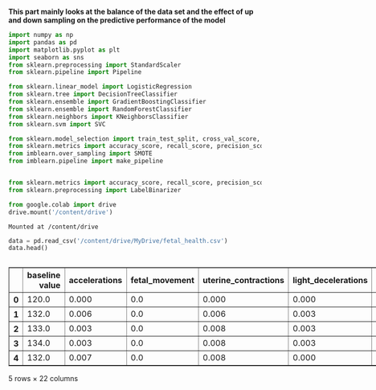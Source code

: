 **This part mainly looks at the balance of the data set and the effect of up and down sampling on the predictive performance of the model**


```python
import numpy as np
import pandas as pd
import matplotlib.pyplot as plt
import seaborn as sns
from sklearn.preprocessing import StandardScaler
from sklearn.pipeline import Pipeline

from sklearn.linear_model import LogisticRegression
from sklearn.tree import DecisionTreeClassifier
from sklearn.ensemble import GradientBoostingClassifier
from sklearn.ensemble import RandomForestClassifier
from sklearn.neighbors import KNeighborsClassifier
from sklearn.svm import SVC

from sklearn.model_selection import train_test_split, cross_val_score, StratifiedKFold
from sklearn.metrics import accuracy_score, recall_score, precision_score, f1_score, roc_auc_score, cohen_kappa_score
from imblearn.over_sampling import SMOTE
from imblearn.pipeline import make_pipeline


from sklearn.metrics import accuracy_score, recall_score, precision_score, f1_score, roc_auc_score, cohen_kappa_score, classification_report
from sklearn.preprocessing import LabelBinarizer

```


```python
from google.colab import drive
drive.mount('/content/drive')
```

    Mounted at /content/drive
    


```python
data = pd.read_csv('/content/drive/MyDrive/fetal_health.csv')
data.head()
```





  <div id="df-d008c6b9-2dd8-4144-b1ed-b3624b315158" class="colab-df-container">
    <div>
<style scoped>
    .dataframe tbody tr th:only-of-type {
        vertical-align: middle;
    }

    .dataframe tbody tr th {
        vertical-align: top;
    }

    .dataframe thead th {
        text-align: right;
    }
</style>
<table border="1" class="dataframe">
  <thead>
    <tr style="text-align: right;">
      <th></th>
      <th>baseline value</th>
      <th>accelerations</th>
      <th>fetal_movement</th>
      <th>uterine_contractions</th>
      <th>light_decelerations</th>
      <th>severe_decelerations</th>
      <th>prolongued_decelerations</th>
      <th>abnormal_short_term_variability</th>
      <th>mean_value_of_short_term_variability</th>
      <th>percentage_of_time_with_abnormal_long_term_variability</th>
      <th>...</th>
      <th>histogram_min</th>
      <th>histogram_max</th>
      <th>histogram_number_of_peaks</th>
      <th>histogram_number_of_zeroes</th>
      <th>histogram_mode</th>
      <th>histogram_mean</th>
      <th>histogram_median</th>
      <th>histogram_variance</th>
      <th>histogram_tendency</th>
      <th>fetal_health</th>
    </tr>
  </thead>
  <tbody>
    <tr>
      <th>0</th>
      <td>120.0</td>
      <td>0.000</td>
      <td>0.0</td>
      <td>0.000</td>
      <td>0.000</td>
      <td>0.0</td>
      <td>0.0</td>
      <td>73.0</td>
      <td>0.5</td>
      <td>43.0</td>
      <td>...</td>
      <td>62.0</td>
      <td>126.0</td>
      <td>2.0</td>
      <td>0.0</td>
      <td>120.0</td>
      <td>137.0</td>
      <td>121.0</td>
      <td>73.0</td>
      <td>1.0</td>
      <td>2.0</td>
    </tr>
    <tr>
      <th>1</th>
      <td>132.0</td>
      <td>0.006</td>
      <td>0.0</td>
      <td>0.006</td>
      <td>0.003</td>
      <td>0.0</td>
      <td>0.0</td>
      <td>17.0</td>
      <td>2.1</td>
      <td>0.0</td>
      <td>...</td>
      <td>68.0</td>
      <td>198.0</td>
      <td>6.0</td>
      <td>1.0</td>
      <td>141.0</td>
      <td>136.0</td>
      <td>140.0</td>
      <td>12.0</td>
      <td>0.0</td>
      <td>1.0</td>
    </tr>
    <tr>
      <th>2</th>
      <td>133.0</td>
      <td>0.003</td>
      <td>0.0</td>
      <td>0.008</td>
      <td>0.003</td>
      <td>0.0</td>
      <td>0.0</td>
      <td>16.0</td>
      <td>2.1</td>
      <td>0.0</td>
      <td>...</td>
      <td>68.0</td>
      <td>198.0</td>
      <td>5.0</td>
      <td>1.0</td>
      <td>141.0</td>
      <td>135.0</td>
      <td>138.0</td>
      <td>13.0</td>
      <td>0.0</td>
      <td>1.0</td>
    </tr>
    <tr>
      <th>3</th>
      <td>134.0</td>
      <td>0.003</td>
      <td>0.0</td>
      <td>0.008</td>
      <td>0.003</td>
      <td>0.0</td>
      <td>0.0</td>
      <td>16.0</td>
      <td>2.4</td>
      <td>0.0</td>
      <td>...</td>
      <td>53.0</td>
      <td>170.0</td>
      <td>11.0</td>
      <td>0.0</td>
      <td>137.0</td>
      <td>134.0</td>
      <td>137.0</td>
      <td>13.0</td>
      <td>1.0</td>
      <td>1.0</td>
    </tr>
    <tr>
      <th>4</th>
      <td>132.0</td>
      <td>0.007</td>
      <td>0.0</td>
      <td>0.008</td>
      <td>0.000</td>
      <td>0.0</td>
      <td>0.0</td>
      <td>16.0</td>
      <td>2.4</td>
      <td>0.0</td>
      <td>...</td>
      <td>53.0</td>
      <td>170.0</td>
      <td>9.0</td>
      <td>0.0</td>
      <td>137.0</td>
      <td>136.0</td>
      <td>138.0</td>
      <td>11.0</td>
      <td>1.0</td>
      <td>1.0</td>
    </tr>
  </tbody>
</table>
<p>5 rows × 22 columns</p>
</div>
    <div class="colab-df-buttons">

  <div class="colab-df-container">
    <button class="colab-df-convert" onclick="convertToInteractive('df-d008c6b9-2dd8-4144-b1ed-b3624b315158')"
            title="Convert this dataframe to an interactive table."
            style="display:none;">

  <svg xmlns="http://www.w3.org/2000/svg" height="24px" viewBox="0 -960 960 960">
    <path d="M120-120v-720h720v720H120Zm60-500h600v-160H180v160Zm220 220h160v-160H400v160Zm0 220h160v-160H400v160ZM180-400h160v-160H180v160Zm440 0h160v-160H620v160ZM180-180h160v-160H180v160Zm440 0h160v-160H620v160Z"/>
  </svg>
    </button>

  <style>
    .colab-df-container {
      display:flex;
      gap: 12px;
    }

    .colab-df-convert {
      background-color: #E8F0FE;
      border: none;
      border-radius: 50%;
      cursor: pointer;
      display: none;
      fill: #1967D2;
      height: 32px;
      padding: 0 0 0 0;
      width: 32px;
    }

    .colab-df-convert:hover {
      background-color: #E2EBFA;
      box-shadow: 0px 1px 2px rgba(60, 64, 67, 0.3), 0px 1px 3px 1px rgba(60, 64, 67, 0.15);
      fill: #174EA6;
    }

    .colab-df-buttons div {
      margin-bottom: 4px;
    }

    [theme=dark] .colab-df-convert {
      background-color: #3B4455;
      fill: #D2E3FC;
    }

    [theme=dark] .colab-df-convert:hover {
      background-color: #434B5C;
      box-shadow: 0px 1px 3px 1px rgba(0, 0, 0, 0.15);
      filter: drop-shadow(0px 1px 2px rgba(0, 0, 0, 0.3));
      fill: #FFFFFF;
    }
  </style>

    <script>
      const buttonEl =
        document.querySelector('#df-d008c6b9-2dd8-4144-b1ed-b3624b315158 button.colab-df-convert');
      buttonEl.style.display =
        google.colab.kernel.accessAllowed ? 'block' : 'none';

      async function convertToInteractive(key) {
        const element = document.querySelector('#df-d008c6b9-2dd8-4144-b1ed-b3624b315158');
        const dataTable =
          await google.colab.kernel.invokeFunction('convertToInteractive',
                                                    [key], {});
        if (!dataTable) return;

        const docLinkHtml = 'Like what you see? Visit the ' +
          '<a target="_blank" href=https://colab.research.google.com/notebooks/data_table.ipynb>data table notebook</a>'
          + ' to learn more about interactive tables.';
        element.innerHTML = '';
        dataTable['output_type'] = 'display_data';
        await google.colab.output.renderOutput(dataTable, element);
        const docLink = document.createElement('div');
        docLink.innerHTML = docLinkHtml;
        element.appendChild(docLink);
      }
    </script>
  </div>


<div id="df-376cd6d8-196a-43c9-9a6f-78ab4a9e0d34">
  <button class="colab-df-quickchart" onclick="quickchart('df-376cd6d8-196a-43c9-9a6f-78ab4a9e0d34')"
            title="Suggest charts"
            style="display:none;">

<svg xmlns="http://www.w3.org/2000/svg" height="24px"viewBox="0 0 24 24"
     width="24px">
    <g>
        <path d="M19 3H5c-1.1 0-2 .9-2 2v14c0 1.1.9 2 2 2h14c1.1 0 2-.9 2-2V5c0-1.1-.9-2-2-2zM9 17H7v-7h2v7zm4 0h-2V7h2v10zm4 0h-2v-4h2v4z"/>
    </g>
</svg>
  </button>

<style>
  .colab-df-quickchart {
      --bg-color: #E8F0FE;
      --fill-color: #1967D2;
      --hover-bg-color: #E2EBFA;
      --hover-fill-color: #174EA6;
      --disabled-fill-color: #AAA;
      --disabled-bg-color: #DDD;
  }

  [theme=dark] .colab-df-quickchart {
      --bg-color: #3B4455;
      --fill-color: #D2E3FC;
      --hover-bg-color: #434B5C;
      --hover-fill-color: #FFFFFF;
      --disabled-bg-color: #3B4455;
      --disabled-fill-color: #666;
  }

  .colab-df-quickchart {
    background-color: var(--bg-color);
    border: none;
    border-radius: 50%;
    cursor: pointer;
    display: none;
    fill: var(--fill-color);
    height: 32px;
    padding: 0;
    width: 32px;
  }

  .colab-df-quickchart:hover {
    background-color: var(--hover-bg-color);
    box-shadow: 0 1px 2px rgba(60, 64, 67, 0.3), 0 1px 3px 1px rgba(60, 64, 67, 0.15);
    fill: var(--button-hover-fill-color);
  }

  .colab-df-quickchart-complete:disabled,
  .colab-df-quickchart-complete:disabled:hover {
    background-color: var(--disabled-bg-color);
    fill: var(--disabled-fill-color);
    box-shadow: none;
  }

  .colab-df-spinner {
    border: 2px solid var(--fill-color);
    border-color: transparent;
    border-bottom-color: var(--fill-color);
    animation:
      spin 1s steps(1) infinite;
  }

  @keyframes spin {
    0% {
      border-color: transparent;
      border-bottom-color: var(--fill-color);
      border-left-color: var(--fill-color);
    }
    20% {
      border-color: transparent;
      border-left-color: var(--fill-color);
      border-top-color: var(--fill-color);
    }
    30% {
      border-color: transparent;
      border-left-color: var(--fill-color);
      border-top-color: var(--fill-color);
      border-right-color: var(--fill-color);
    }
    40% {
      border-color: transparent;
      border-right-color: var(--fill-color);
      border-top-color: var(--fill-color);
    }
    60% {
      border-color: transparent;
      border-right-color: var(--fill-color);
    }
    80% {
      border-color: transparent;
      border-right-color: var(--fill-color);
      border-bottom-color: var(--fill-color);
    }
    90% {
      border-color: transparent;
      border-bottom-color: var(--fill-color);
    }
  }
</style>

  <script>
    async function quickchart(key) {
      const quickchartButtonEl =
        document.querySelector('#' + key + ' button');
      quickchartButtonEl.disabled = true;  // To prevent multiple clicks.
      quickchartButtonEl.classList.add('colab-df-spinner');
      try {
        const charts = await google.colab.kernel.invokeFunction(
            'suggestCharts', [key], {});
      } catch (error) {
        console.error('Error during call to suggestCharts:', error);
      }
      quickchartButtonEl.classList.remove('colab-df-spinner');
      quickchartButtonEl.classList.add('colab-df-quickchart-complete');
    }
    (() => {
      let quickchartButtonEl =
        document.querySelector('#df-376cd6d8-196a-43c9-9a6f-78ab4a9e0d34 button');
      quickchartButtonEl.style.display =
        google.colab.kernel.accessAllowed ? 'block' : 'none';
    })();
  </script>
</div>

    </div>
  </div>





```python
# Check the distribution of the target variable 'sepsis'
fetal_distribution = data['fetal_health'].value_counts(normalize=True)
fetal_distribution
```




    fetal_health
    1.0    0.778457
    2.0    0.138758
    3.0    0.082785
    Name: proportion, dtype: float64




```python
from sklearn.model_selection import train_test_split
from imblearn.over_sampling import SMOTE

# Trying to reload the dataset and apply SMOTE
try:

    # Separating features and target
    X = data.drop('fetal_health', axis=1)
    y = data['fetal_health']

    # Splitting the dataset into training and testing sets
    X_train, X_test, y_train, y_test = train_test_split(X, y, test_size=0.2, random_state=42, stratify=y)

    # Applying SMOTE for upsampling
    smote = SMOTE(random_state=42)
    X_train_upsampled, y_train_upsampled = smote.fit_resample(X_train, y_train)

    # Checking the distribution after SMOTE
    upsample_distribution = y_train_upsampled.value_counts(normalize=True)
    upsample_result = upsample_distribution
except Exception as e:
    upsample_result = str(e)

upsample_result

# Check the new class distribution
print(y_train_upsampled.value_counts())
```

    fetal_health
    3.0    1323
    1.0    1323
    2.0    1323
    Name: count, dtype: int64
    


```python
upsampled_data = pd.concat([X_train_upsampled, y_train_upsampled], axis=1)
upsampled_data
```





  <div id="df-85737139-0a3a-488b-a92e-f5a0f3b5288f" class="colab-df-container">
    <div>
<style scoped>
    .dataframe tbody tr th:only-of-type {
        vertical-align: middle;
    }

    .dataframe tbody tr th {
        vertical-align: top;
    }

    .dataframe thead th {
        text-align: right;
    }
</style>
<table border="1" class="dataframe">
  <thead>
    <tr style="text-align: right;">
      <th></th>
      <th>baseline value</th>
      <th>accelerations</th>
      <th>fetal_movement</th>
      <th>uterine_contractions</th>
      <th>light_decelerations</th>
      <th>severe_decelerations</th>
      <th>prolongued_decelerations</th>
      <th>abnormal_short_term_variability</th>
      <th>mean_value_of_short_term_variability</th>
      <th>percentage_of_time_with_abnormal_long_term_variability</th>
      <th>...</th>
      <th>histogram_min</th>
      <th>histogram_max</th>
      <th>histogram_number_of_peaks</th>
      <th>histogram_number_of_zeroes</th>
      <th>histogram_mode</th>
      <th>histogram_mean</th>
      <th>histogram_median</th>
      <th>histogram_variance</th>
      <th>histogram_tendency</th>
      <th>fetal_health</th>
    </tr>
  </thead>
  <tbody>
    <tr>
      <th>0</th>
      <td>133.000000</td>
      <td>0.000000</td>
      <td>0.000000</td>
      <td>0.012000</td>
      <td>0.001000</td>
      <td>0.000000</td>
      <td>0.002000</td>
      <td>60.000000</td>
      <td>3.000000</td>
      <td>0.0</td>
      <td>...</td>
      <td>58.000000</td>
      <td>155.000000</td>
      <td>4.000000</td>
      <td>0.000000</td>
      <td>125.000000</td>
      <td>96.000000</td>
      <td>105.000000</td>
      <td>79.000000</td>
      <td>0.0</td>
      <td>3.0</td>
    </tr>
    <tr>
      <th>1</th>
      <td>146.000000</td>
      <td>0.006000</td>
      <td>0.000000</td>
      <td>0.003000</td>
      <td>0.000000</td>
      <td>0.000000</td>
      <td>0.000000</td>
      <td>38.000000</td>
      <td>1.000000</td>
      <td>0.0</td>
      <td>...</td>
      <td>126.000000</td>
      <td>175.000000</td>
      <td>3.000000</td>
      <td>0.000000</td>
      <td>150.000000</td>
      <td>152.000000</td>
      <td>153.000000</td>
      <td>5.000000</td>
      <td>0.0</td>
      <td>1.0</td>
    </tr>
    <tr>
      <th>2</th>
      <td>129.000000</td>
      <td>0.000000</td>
      <td>0.001000</td>
      <td>0.007000</td>
      <td>0.006000</td>
      <td>0.000000</td>
      <td>0.002000</td>
      <td>67.000000</td>
      <td>3.200000</td>
      <td>0.0</td>
      <td>...</td>
      <td>66.000000</td>
      <td>146.000000</td>
      <td>7.000000</td>
      <td>0.000000</td>
      <td>105.000000</td>
      <td>80.000000</td>
      <td>107.000000</td>
      <td>9.000000</td>
      <td>0.0</td>
      <td>3.0</td>
    </tr>
    <tr>
      <th>3</th>
      <td>134.000000</td>
      <td>0.008000</td>
      <td>0.001000</td>
      <td>0.010000</td>
      <td>0.006000</td>
      <td>0.000000</td>
      <td>0.000000</td>
      <td>61.000000</td>
      <td>1.100000</td>
      <td>0.0</td>
      <td>...</td>
      <td>80.000000</td>
      <td>189.000000</td>
      <td>10.000000</td>
      <td>0.000000</td>
      <td>156.000000</td>
      <td>144.000000</td>
      <td>151.000000</td>
      <td>61.000000</td>
      <td>0.0</td>
      <td>1.0</td>
    </tr>
    <tr>
      <th>4</th>
      <td>125.000000</td>
      <td>0.000000</td>
      <td>0.005000</td>
      <td>0.001000</td>
      <td>0.001000</td>
      <td>0.000000</td>
      <td>0.000000</td>
      <td>70.000000</td>
      <td>0.400000</td>
      <td>29.0</td>
      <td>...</td>
      <td>52.000000</td>
      <td>133.000000</td>
      <td>5.000000</td>
      <td>0.000000</td>
      <td>125.000000</td>
      <td>123.000000</td>
      <td>125.000000</td>
      <td>2.000000</td>
      <td>1.0</td>
      <td>2.0</td>
    </tr>
    <tr>
      <th>...</th>
      <td>...</td>
      <td>...</td>
      <td>...</td>
      <td>...</td>
      <td>...</td>
      <td>...</td>
      <td>...</td>
      <td>...</td>
      <td>...</td>
      <td>...</td>
      <td>...</td>
      <td>...</td>
      <td>...</td>
      <td>...</td>
      <td>...</td>
      <td>...</td>
      <td>...</td>
      <td>...</td>
      <td>...</td>
      <td>...</td>
      <td>...</td>
    </tr>
    <tr>
      <th>3964</th>
      <td>129.000000</td>
      <td>0.000000</td>
      <td>0.001000</td>
      <td>0.005932</td>
      <td>0.008000</td>
      <td>0.000000</td>
      <td>0.002000</td>
      <td>65.000000</td>
      <td>2.806767</td>
      <td>0.0</td>
      <td>...</td>
      <td>50.000000</td>
      <td>151.000000</td>
      <td>6.932332</td>
      <td>2.000000</td>
      <td>105.000000</td>
      <td>85.864663</td>
      <td>111.932332</td>
      <td>12.932332</td>
      <td>0.0</td>
      <td>3.0</td>
    </tr>
    <tr>
      <th>3965</th>
      <td>131.168660</td>
      <td>0.001000</td>
      <td>0.000708</td>
      <td>0.012292</td>
      <td>0.009416</td>
      <td>0.000000</td>
      <td>0.001584</td>
      <td>52.358558</td>
      <td>3.397876</td>
      <td>0.0</td>
      <td>...</td>
      <td>50.000000</td>
      <td>207.786186</td>
      <td>8.123505</td>
      <td>0.876495</td>
      <td>63.213814</td>
      <td>94.258968</td>
      <td>110.954846</td>
      <td>239.774228</td>
      <td>0.0</td>
      <td>3.0</td>
    </tr>
    <tr>
      <th>3966</th>
      <td>110.000000</td>
      <td>0.002913</td>
      <td>0.001631</td>
      <td>0.005195</td>
      <td>0.008087</td>
      <td>0.000000</td>
      <td>0.002000</td>
      <td>68.000000</td>
      <td>3.108708</td>
      <td>0.0</td>
      <td>...</td>
      <td>61.630615</td>
      <td>189.738771</td>
      <td>6.456462</td>
      <td>0.543538</td>
      <td>91.000000</td>
      <td>82.108156</td>
      <td>94.456462</td>
      <td>39.912924</td>
      <td>-1.0</td>
      <td>3.0</td>
    </tr>
    <tr>
      <th>3967</th>
      <td>131.245176</td>
      <td>0.000409</td>
      <td>0.307785</td>
      <td>0.002918</td>
      <td>0.003000</td>
      <td>0.000000</td>
      <td>0.002082</td>
      <td>36.288310</td>
      <td>2.142792</td>
      <td>0.0</td>
      <td>...</td>
      <td>55.389331</td>
      <td>182.163451</td>
      <td>9.509648</td>
      <td>0.918275</td>
      <td>76.144155</td>
      <td>100.144155</td>
      <td>102.653803</td>
      <td>148.000000</td>
      <td>-1.0</td>
      <td>3.0</td>
    </tr>
    <tr>
      <th>3968</th>
      <td>124.791896</td>
      <td>0.000000</td>
      <td>0.015626</td>
      <td>0.003542</td>
      <td>0.007208</td>
      <td>0.000458</td>
      <td>0.002167</td>
      <td>50.207320</td>
      <td>2.370850</td>
      <td>0.0</td>
      <td>...</td>
      <td>54.458301</td>
      <td>166.208889</td>
      <td>6.166797</td>
      <td>1.541699</td>
      <td>71.333595</td>
      <td>86.416994</td>
      <td>82.666405</td>
      <td>99.292288</td>
      <td>-1.0</td>
      <td>3.0</td>
    </tr>
  </tbody>
</table>
<p>3969 rows × 22 columns</p>
</div>
    <div class="colab-df-buttons">

  <div class="colab-df-container">
    <button class="colab-df-convert" onclick="convertToInteractive('df-85737139-0a3a-488b-a92e-f5a0f3b5288f')"
            title="Convert this dataframe to an interactive table."
            style="display:none;">

  <svg xmlns="http://www.w3.org/2000/svg" height="24px" viewBox="0 -960 960 960">
    <path d="M120-120v-720h720v720H120Zm60-500h600v-160H180v160Zm220 220h160v-160H400v160Zm0 220h160v-160H400v160ZM180-400h160v-160H180v160Zm440 0h160v-160H620v160ZM180-180h160v-160H180v160Zm440 0h160v-160H620v160Z"/>
  </svg>
    </button>

  <style>
    .colab-df-container {
      display:flex;
      gap: 12px;
    }

    .colab-df-convert {
      background-color: #E8F0FE;
      border: none;
      border-radius: 50%;
      cursor: pointer;
      display: none;
      fill: #1967D2;
      height: 32px;
      padding: 0 0 0 0;
      width: 32px;
    }

    .colab-df-convert:hover {
      background-color: #E2EBFA;
      box-shadow: 0px 1px 2px rgba(60, 64, 67, 0.3), 0px 1px 3px 1px rgba(60, 64, 67, 0.15);
      fill: #174EA6;
    }

    .colab-df-buttons div {
      margin-bottom: 4px;
    }

    [theme=dark] .colab-df-convert {
      background-color: #3B4455;
      fill: #D2E3FC;
    }

    [theme=dark] .colab-df-convert:hover {
      background-color: #434B5C;
      box-shadow: 0px 1px 3px 1px rgba(0, 0, 0, 0.15);
      filter: drop-shadow(0px 1px 2px rgba(0, 0, 0, 0.3));
      fill: #FFFFFF;
    }
  </style>

    <script>
      const buttonEl =
        document.querySelector('#df-85737139-0a3a-488b-a92e-f5a0f3b5288f button.colab-df-convert');
      buttonEl.style.display =
        google.colab.kernel.accessAllowed ? 'block' : 'none';

      async function convertToInteractive(key) {
        const element = document.querySelector('#df-85737139-0a3a-488b-a92e-f5a0f3b5288f');
        const dataTable =
          await google.colab.kernel.invokeFunction('convertToInteractive',
                                                    [key], {});
        if (!dataTable) return;

        const docLinkHtml = 'Like what you see? Visit the ' +
          '<a target="_blank" href=https://colab.research.google.com/notebooks/data_table.ipynb>data table notebook</a>'
          + ' to learn more about interactive tables.';
        element.innerHTML = '';
        dataTable['output_type'] = 'display_data';
        await google.colab.output.renderOutput(dataTable, element);
        const docLink = document.createElement('div');
        docLink.innerHTML = docLinkHtml;
        element.appendChild(docLink);
      }
    </script>
  </div>


<div id="df-c8d52ec3-793a-47e3-a3ed-42d2c171af26">
  <button class="colab-df-quickchart" onclick="quickchart('df-c8d52ec3-793a-47e3-a3ed-42d2c171af26')"
            title="Suggest charts"
            style="display:none;">

<svg xmlns="http://www.w3.org/2000/svg" height="24px"viewBox="0 0 24 24"
     width="24px">
    <g>
        <path d="M19 3H5c-1.1 0-2 .9-2 2v14c0 1.1.9 2 2 2h14c1.1 0 2-.9 2-2V5c0-1.1-.9-2-2-2zM9 17H7v-7h2v7zm4 0h-2V7h2v10zm4 0h-2v-4h2v4z"/>
    </g>
</svg>
  </button>

<style>
  .colab-df-quickchart {
      --bg-color: #E8F0FE;
      --fill-color: #1967D2;
      --hover-bg-color: #E2EBFA;
      --hover-fill-color: #174EA6;
      --disabled-fill-color: #AAA;
      --disabled-bg-color: #DDD;
  }

  [theme=dark] .colab-df-quickchart {
      --bg-color: #3B4455;
      --fill-color: #D2E3FC;
      --hover-bg-color: #434B5C;
      --hover-fill-color: #FFFFFF;
      --disabled-bg-color: #3B4455;
      --disabled-fill-color: #666;
  }

  .colab-df-quickchart {
    background-color: var(--bg-color);
    border: none;
    border-radius: 50%;
    cursor: pointer;
    display: none;
    fill: var(--fill-color);
    height: 32px;
    padding: 0;
    width: 32px;
  }

  .colab-df-quickchart:hover {
    background-color: var(--hover-bg-color);
    box-shadow: 0 1px 2px rgba(60, 64, 67, 0.3), 0 1px 3px 1px rgba(60, 64, 67, 0.15);
    fill: var(--button-hover-fill-color);
  }

  .colab-df-quickchart-complete:disabled,
  .colab-df-quickchart-complete:disabled:hover {
    background-color: var(--disabled-bg-color);
    fill: var(--disabled-fill-color);
    box-shadow: none;
  }

  .colab-df-spinner {
    border: 2px solid var(--fill-color);
    border-color: transparent;
    border-bottom-color: var(--fill-color);
    animation:
      spin 1s steps(1) infinite;
  }

  @keyframes spin {
    0% {
      border-color: transparent;
      border-bottom-color: var(--fill-color);
      border-left-color: var(--fill-color);
    }
    20% {
      border-color: transparent;
      border-left-color: var(--fill-color);
      border-top-color: var(--fill-color);
    }
    30% {
      border-color: transparent;
      border-left-color: var(--fill-color);
      border-top-color: var(--fill-color);
      border-right-color: var(--fill-color);
    }
    40% {
      border-color: transparent;
      border-right-color: var(--fill-color);
      border-top-color: var(--fill-color);
    }
    60% {
      border-color: transparent;
      border-right-color: var(--fill-color);
    }
    80% {
      border-color: transparent;
      border-right-color: var(--fill-color);
      border-bottom-color: var(--fill-color);
    }
    90% {
      border-color: transparent;
      border-bottom-color: var(--fill-color);
    }
  }
</style>

  <script>
    async function quickchart(key) {
      const quickchartButtonEl =
        document.querySelector('#' + key + ' button');
      quickchartButtonEl.disabled = true;  // To prevent multiple clicks.
      quickchartButtonEl.classList.add('colab-df-spinner');
      try {
        const charts = await google.colab.kernel.invokeFunction(
            'suggestCharts', [key], {});
      } catch (error) {
        console.error('Error during call to suggestCharts:', error);
      }
      quickchartButtonEl.classList.remove('colab-df-spinner');
      quickchartButtonEl.classList.add('colab-df-quickchart-complete');
    }
    (() => {
      let quickchartButtonEl =
        document.querySelector('#df-c8d52ec3-793a-47e3-a3ed-42d2c171af26 button');
      quickchartButtonEl.style.display =
        google.colab.kernel.accessAllowed ? 'block' : 'none';
    })();
  </script>
</div>

  <div id="id_f697ebdd-3a27-4936-89da-fb90a68529cf">
    <style>
      .colab-df-generate {
        background-color: #E8F0FE;
        border: none;
        border-radius: 50%;
        cursor: pointer;
        display: none;
        fill: #1967D2;
        height: 32px;
        padding: 0 0 0 0;
        width: 32px;
      }

      .colab-df-generate:hover {
        background-color: #E2EBFA;
        box-shadow: 0px 1px 2px rgba(60, 64, 67, 0.3), 0px 1px 3px 1px rgba(60, 64, 67, 0.15);
        fill: #174EA6;
      }

      [theme=dark] .colab-df-generate {
        background-color: #3B4455;
        fill: #D2E3FC;
      }

      [theme=dark] .colab-df-generate:hover {
        background-color: #434B5C;
        box-shadow: 0px 1px 3px 1px rgba(0, 0, 0, 0.15);
        filter: drop-shadow(0px 1px 2px rgba(0, 0, 0, 0.3));
        fill: #FFFFFF;
      }
    </style>
    <button class="colab-df-generate" onclick="generateWithVariable('upsampled_data')"
            title="Generate code using this dataframe."
            style="display:none;">

  <svg xmlns="http://www.w3.org/2000/svg" height="24px"viewBox="0 0 24 24"
       width="24px">
    <path d="M7,19H8.4L18.45,9,17,7.55,7,17.6ZM5,21V16.75L18.45,3.32a2,2,0,0,1,2.83,0l1.4,1.43a1.91,1.91,0,0,1,.58,1.4,1.91,1.91,0,0,1-.58,1.4L9.25,21ZM18.45,9,17,7.55Zm-12,3A5.31,5.31,0,0,0,4.9,8.1,5.31,5.31,0,0,0,1,6.5,5.31,5.31,0,0,0,4.9,4.9,5.31,5.31,0,0,0,6.5,1,5.31,5.31,0,0,0,8.1,4.9,5.31,5.31,0,0,0,12,6.5,5.46,5.46,0,0,0,6.5,12Z"/>
  </svg>
    </button>
    <script>
      (() => {
      const buttonEl =
        document.querySelector('#id_f697ebdd-3a27-4936-89da-fb90a68529cf button.colab-df-generate');
      buttonEl.style.display =
        google.colab.kernel.accessAllowed ? 'block' : 'none';

      buttonEl.onclick = () => {
        google.colab.notebook.generateWithVariable('upsampled_data');
      }
      })();
    </script>
  </div>

    </div>
  </div>





```python
def evaluate_model(model, X_test, y_test):
    y_pred = model.predict(X_test)
    scores = {
        'Accuracy': accuracy_score(y_test, y_pred),
        'Recall': recall_score(y_test, y_pred, average='macro'),
        'Precision': precision_score(y_test, y_pred, average='macro'),
        'F1 Score': f1_score(y_test, y_pred, average='macro'),
        'Kappa': cohen_kappa_score(y_test, y_pred),
        'AUC': roc_auc_score(y_test, model.predict_proba(X_test), multi_class='ovo', average='macro')
    }
    return scores

```

### original data GBoost matrix


```python
model = GradientBoostingClassifier(random_state=42)
model.fit(X_train, y_train)
scores_without_smote = evaluate_model(model, X_test, y_test)
print("Performance without SMOTE:", scores_without_smote)

```

    Performance without SMOTE: {'Accuracy': 0.9272300469483568, 'Recall': 0.8550477940818966, 'Precision': 0.880127723063821, 'F1 Score': 0.8637701463903719, 'Kappa': 0.7941740309533829, 'AUC': 0.9545725273977265}
    

### with smote GB(upsampling)


```python
smote_pipeline = make_pipeline(SMOTE(random_state=42), GradientBoostingClassifier(random_state=42))
smote_pipeline.fit(X_train, y_train)
scores_with_smote = evaluate_model(smote_pipeline, X_test, y_test)
print("Performance with SMOTE:", scores_with_smote)

```

    Performance with SMOTE: {'Accuracy': 0.9295774647887324, 'Recall': 0.8839260188453572, 'Precision': 0.8805591521603606, 'F1 Score': 0.8822236586942469, 'Kappa': 0.8087370358730301, 'AUC': 0.9646117156276436}
    


```python
print("Performance Comparison:\n")
print("Metrics Without SMOTE:")
for key, value in scores_without_smote.items():
    print(f"{key}: {value:.4f}")

print("\nMetrics With SMOTE:")
for key, value in scores_with_smote.items():
    print(f"{key}: {value:.4f}")

```

    Performance Comparison:
    
    Metrics Without SMOTE:
    Accuracy: 0.9272
    Recall: 0.8550
    Precision: 0.8801
    F1 Score: 0.8638
    Kappa: 0.7942
    AUC: 0.9546
    
    Metrics With SMOTE:
    Accuracy: 0.9296
    Recall: 0.8839
    Precision: 0.8806
    F1 Score: 0.8822
    Kappa: 0.8087
    AUC: 0.9646
    

### Random Forest


```python
def train_evaluate_model(X_train, y_train, X_test, y_test):
    # Initialize the model
    model = RandomForestClassifier(random_state=42)

    # Train the model
    model.fit(X_train, y_train)

    # Predict on the test set
    y_pred = model.predict(X_test)

    # Calculate metrics
    accuracy = accuracy_score(y_test, y_pred)
    recall = recall_score(y_test, y_pred, average='macro')
    precision = precision_score(y_test, y_pred, average='macro')
    f1 = f1_score(y_test, y_pred, average='macro')
    kappa = cohen_kappa_score(y_test, y_pred)

    # AUC
    lb = LabelBinarizer()
    y_test_bin = lb.fit_transform(y_test)
    y_pred_bin = lb.transform(y_pred)
    auc = roc_auc_score(y_test_bin, y_pred_bin, average='macro', multi_class='ovr')

    return {
        'Accuracy': accuracy,
        'Recall': recall,
        'Precision': precision,
        'F1 Score': f1,
        'Kappa': kappa,
        'AUC': auc
    }

def apply_smote(X_train, y_train):
    smote = SMOTE(random_state=42)
    X_train_smote, y_train_smote = smote.fit_resample(X_train, y_train)
    return X_train_smote, y_train_smote

```


```python
# Evaluate without SMOTE
results_without_smote = train_evaluate_model(X_train, y_train, X_test, y_test)

# Apply SMOTE
X_train_smote, y_train_smote = apply_smote(X_train, y_train)

# Evaluate with SMOTE
results_with_smote = train_evaluate_model(X_train_smote, y_train_smote, X_test, y_test)

# Print results
print("Original dataset:")
for key, value in results_without_smote.items():
    print(f"{key}: {value:.4f}")

print("\nResults with SMOTE:")
for key, value in results_with_smote.items():
    print(f"{key}: {value:.4f}")

print("\nResults with Downsampling:")
for key, value in results.items():
    print(f"{key}: {value:.4f}")

```

    Original dataset:
    Accuracy: 0.9249
    Recall: 0.8285
    Precision: 0.8770
    F1 Score: 0.8499
    Kappa: 0.7845
    AUC: 0.9787
    
    Results with SMOTE:
    Accuracy: 0.9296
    Recall: 0.8793
    Precision: 0.8718
    F1 Score: 0.8755
    Kappa: 0.8088
    AUC: 0.9817
    
    Results with Downsampling:
    Accuracy: 0.8850
    Recall: 0.8827
    Precision: 0.7904
    F1 Score: 0.8283
    Kappa: 0.7192
    AUC: 0.9623
    

Model Results with Downsampling:

Accuracy: 0.8850

Recall: 0.8827

Precision: 0.7904

F1 Score: 0.8283

Kappa: 0.7192

AUC: 0.9623

## down sampling


```python
import numpy as np
import pandas as pd
from sklearn.model_selection import train_test_split
from sklearn.ensemble import RandomForestClassifier
from sklearn.metrics import accuracy_score, recall_score, precision_score, f1_score, roc_auc_score, cohen_kappa_score, classification_report
from imblearn.under_sampling import RandomUnderSampler

```


```python
def apply_downsampling(X_train, y_train):
    # Define the downsampling method
    rus = RandomUnderSampler(random_state=42)

    # Apply downsampling
    X_train_res, y_train_res = rus.fit_resample(X_train, y_train)

    return X_train_res, y_train_res

# Apply downsampling
X_train_res, y_train_res = apply_downsampling(X_train, y_train)

```


```python
def train_evaluate_model(X_train, y_train, X_test, y_test):
    # Initialize the model
    model = RandomForestClassifier(random_state=42)

    # Train the model
    model.fit(X_train, y_train)

    # Predict on the test set
    y_pred = model.predict(X_test)

    # Calculate metrics
    accuracy = accuracy_score(y_test, y_pred)
    recall = recall_score(y_test, y_pred, average='macro')
    precision = precision_score(y_test, y_pred, average='macro')
    f1 = f1_score(y_test, y_pred, average='macro')
    kappa = cohen_kappa_score(y_test, y_pred)
    auc = roc_auc_score(y_test, model.predict_proba(X_test), multi_class='ovr', average='macro')

    return {
        'Accuracy': accuracy,
        'Recall': recall,
        'Precision': precision,
        'F1 Score': f1,
        'Kappa': kappa,
        'AUC': auc
    }

```


```python
# Evaluate the model
results = train_evaluate_model(X_train_res, y_train_res, X_test, y_test)

# Print results
print("Model Results with Downsampling:")
for key, value in results.items():
    print(f"{key}: {value:.4f}")

```

    Model Results with Downsampling:
    Accuracy: 0.8850
    Recall: 0.8827
    Precision: 0.7904
    F1 Score: 0.8283
    Kappa: 0.7192
    AUC: 0.9623
    

### Original data with Logistic Regression, Decision Tree, KNN and SVC.


```python
from sklearn.linear_model import LogisticRegression
from sklearn.tree import DecisionTreeClassifier
from sklearn.neighbors import KNeighborsClassifier
from sklearn.svm import SVC

# Logistic Regression
lr_model = LogisticRegression(random_state=42)
lr_model.fit(X_train, y_train)
scores_lr = evaluate_model(lr_model, X_test, y_test)
print("Performance without SMOTE (Logistic Regression):", scores_lr)

# Decision Tree
dt_model = DecisionTreeClassifier(random_state=42)
dt_model.fit(X_train, y_train)
scores_dt = evaluate_model(dt_model, X_test, y_test)
print("Performance without SMOTE (Decision Tree):", scores_dt)

# K-Nearest Neighbors
knn_model = KNeighborsClassifier()
knn_model.fit(X_train, y_train)
scores_knn = evaluate_model(knn_model, X_test, y_test)
print("Performance without SMOTE (K-Nearest Neighbors):", scores_knn)

# Support Vector Classifier
svc_model = SVC(probability=True, random_state=42)
svc_model.fit(X_train, y_train)
scores_svc = evaluate_model(svc_model, X_test, y_test)
print("Performance without SMOTE (SVC):", scores_svc)

```

    /usr/local/lib/python3.10/dist-packages/sklearn/linear_model/_logistic.py:458: ConvergenceWarning: lbfgs failed to converge (status=1):
    STOP: TOTAL NO. of ITERATIONS REACHED LIMIT.
    
    Increase the number of iterations (max_iter) or scale the data as shown in:
        https://scikit-learn.org/stable/modules/preprocessing.html
    Please also refer to the documentation for alternative solver options:
        https://scikit-learn.org/stable/modules/linear_model.html#logistic-regression
      n_iter_i = _check_optimize_result(
    

    Performance without SMOTE (Logistic Regression): {'Accuracy': 0.8474178403755869, 'Recall': 0.6675870552427629, 'Precision': 0.7419419125093927, 'F1 Score': 0.6966582001095672, 'Kappa': 0.5332726537216829, 'AUC': 0.8692073378258799}
    Performance without SMOTE (Decision Tree): {'Accuracy': 0.9014084507042254, 'Recall': 0.8091528340966773, 'Precision': 0.8247315362699977, 'F1 Score': 0.8159515832839358, 'Kappa': 0.7244501940491591, 'AUC': 0.856864625572508}
    Performance without SMOTE (K-Nearest Neighbors): {'Accuracy': 0.8943661971830986, 'Recall': 0.749604714256542, 'Precision': 0.8299732341519085, 'F1 Score': 0.7844259290883834, 'Kappa': 0.6920927094877849, 'AUC': 0.9042033752443187}
    Performance without SMOTE (SVC): {'Accuracy': 0.8544600938967136, 'Recall': 0.63883475791787, 'Precision': 0.7578114417914167, 'F1 Score': 0.6837606837606837, 'Kappa': 0.5554208958238651, 'AUC': 0.8897697326837616}
    
